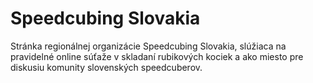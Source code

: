 # Speedcubing Slovakia

Stránka regionálnej organizácie Speedcubing Slovakia, slúžiaca na pravidelné online súťaže v skladaní rubikových kociek a ako miesto pre diskusiu komunity slovenských speedcuberov.
